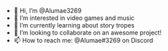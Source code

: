 - 👋 Hi, I’m @Alumae3269
- 👀 I’m interested in video games and music
- 🌱 I’m currently learning about story tropes
- 💞️ I’m looking to collaborate on an awesome project!
- 📫 How to reach me: @Alumae#3269 on Discord
